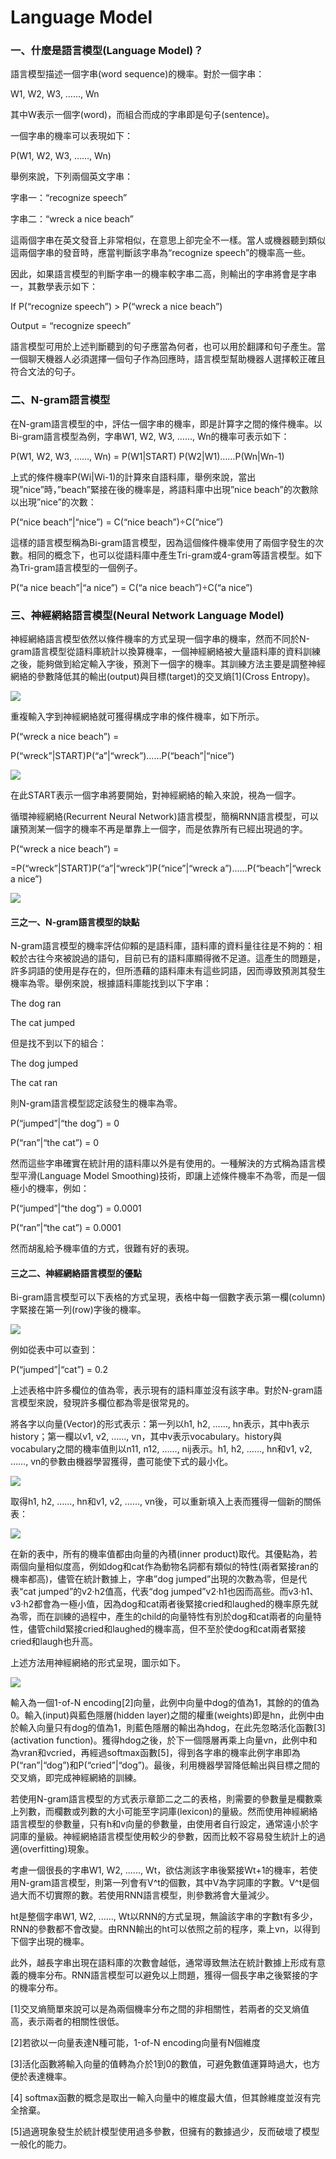 # Language Model

### 一、什麼是語言模型\(Language Model\)？

語言模型描述一個字串\(word sequence\)的機率。對於一個字串：

W1, W2, W3, ……, Wn

其中W表示一個字\(word\)，而組合而成的字串即是句子\(sentence\)。

一個字串的機率可以表現如下：

P\(W1, W2, W3, ……, Wn\)

舉例來說，下列兩個英文字串：

字串一：“recognize speech”

字串二：“wreck a nice beach”

這兩個字串在英文發音上非常相似，在意思上卻完全不一樣。當人或機器聽到類似這兩個字串的發音時，應當判斷該字串為“recognize speech”的機率高一些。

因此，如果語言模型的判斷字串一的機率較字串二高，則輸出的字串將會是字串一，其數學表示如下：

If P\(“recognize speech”\) &gt; P\(“wreck a nice beach”\)

Output = “recognize speech”

語言模型可用於上述判斷聽到的句子應當為何者，也可以用於翻譯和句子產生。當一個聊天機器人必須選擇一個句子作為回應時，語言模型幫助機器人選擇較正確且符合文法的句子。

### 二、N-gram語言模型

在N-gram語言模型的中，評估一個字串的機率，即是計算字之間的條件機率。以Bi-gram語言模型為例，字串W1, W2, W3, ……, Wn的機率可表示如下：

P\(W1, W2, W3, ……, Wn\) = P\(W1\|START\) P\(W2\|W1\)……P\(Wn\|Wn-1\)

上式的條件機率P\(Wi\|Wi-1\)的計算來自語料庫，舉例來說，當出現”nice”時，”beach”緊接在後的機率是，將語料庫中出現”nice beach”的次數除以出現”nice”的次數：

P\(“nice beach”\|“nice”\) = C\(“nice beach”\)÷C\(“nice”\)

這樣的語言模型稱為Bi-gram語言模型，因為這個條件機率使用了兩個字發生的次數。相同的概念下，也可以從語料庫中產生Tri-gram或4-gram等語言模型。如下為Tri-gram語言模型的一個例子。

P\(“a nice beach”\|“a nice”\) = C\(“a nice beach”\)÷C\(“a nice”\)

### 三、神經網絡語言模型\(Neural Network Language Model\)

神經網絡語言模型依然以條件機率的方式呈現一個字串的機率，然而不同於N-gram語言模型從語料庫統計以換算機率，一個神經網絡被大量語料庫的資料訓練之後，能夠做到給定輸入字後，預測下一個字的機率。其訓練方法主要是調整神經網絡的參數降低其的輸出\(output\)與目標\(target\)的交叉熵\[1\]\(Cross Entropy\)。

![](/assets/language_model_1.png)

重複輸入字到神經網絡就可獲得構成字串的條件機率，如下所示。

P\(“wreck a nice beach”\) =

P\(“wreck”\|START\)P\(“a”\|“wreck”\)……P\(“beach”\|“nice”\)

![](/assets/language_model2.png)

在此START表示一個字串將要開始，對神經網絡的輸入來說，視為一個字。

循環神經網絡\(Recurrent Neural Network\)語言模型，簡稱RNN語言模型，可以讓預測某一個字的機率不再是單靠上一個字，而是依靠所有已經出現過的字。

P\(“wreck a nice beach”\) =

=P\(“wreck”\|START\)P\(“a”\|“wreck”\)P\(“nice”\|“wreck a”\)……P\(“beach”\|“wreck a nice”\)

![](/assets/language_model_3.png)

#### 三之一、N-gram語言模型的缺點

N-gram語言模型的機率評估仰賴的是語料庫，語料庫的資料量往往是不夠的：相較於古往今來被說過的語句，目前已有的語料庫顯得微不足道。這產生的問題是，許多詞語的使用是存在的，但所憑藉的語料庫未有這些詞語，因而導致預測其發生機率為零。舉例來說，根據語料庫能找到以下字串：

The dog ran

The cat jumped

但是找不到以下的組合：

The dog jumped

The cat ran

則N-gram語言模型認定該發生的機率為零。

P\(“jumped”\|“the dog”\) = 0

P\(“ran”\|“the cat”\) = 0

然而這些字串確實在統計用的語料庫以外是有使用的。一種解決的方式稱為語言模型平滑\(Language Model Smoothing\)技術，即讓上述條件機率不為零，而是一個極小的機率，例如：

P\(“jumped”\|“the dog”\) = 0.0001

P\(“ran”\|“the cat”\) = 0.0001

然而胡亂給予機率值的方式，很難有好的表現。

#### 三之二、神經網絡語言模型的優點

Bi-gram語言模型可以下表格的方式呈現，表格中每一個數字表示第一欄\(column\)字緊接在第一列\(row\)字後的機率。

![](/assets/language_model_4.png)

例如從表中可以查到：

P\(“jumped”\|“cat”\) = 0.2

上述表格中許多欄位的值為零，表示現有的語料庫並沒有該字串。對於N-gram語言模型來說，發現許多欄位都為零是很常見的。

將各字以向量\(Vector\)的形式表示：第一列以h1, h2, ……, hn表示，其中h表示history；第一欄以v1, v2, ……, vn，其中v表示vocabulary。history與vocabulary之間的機率值則以n11, n12, ……, nij表示。h1, h2, ……, hn和v1, v2, ……, vn的參數由機器學習獲得，盡可能使下式的最小化。

![](/assets/language_model_5.png)

取得h1, h2, ……, hn和v1, v2, ……, vn後，可以重新填入上表而獲得一個新的關係表：

![](/assets/language_model_6.png)

在新的表中，所有的機率值都由向量的內積\(inner product\)取代。其優點為，若兩個向量相似度高，例如dog和cat作為動物名詞都有類似的特性\(兩者緊接ran的機率都高\)，儘管在統計數據上，字串”dog jumped”出現的次數為零，但是代表“cat jumped”的v2·h2值高，代表“dog jumped”v2·h1也因而高些。而v3·h1、v3·h2都會為一極小值，因為dog和cat兩者後緊接cried和laughed的機率原先就為零，而在訓練的過程中，產生的child的向量特性有別於dog和cat兩者的向量特性，儘管child緊接cried和laughed的機率高，但不至於使dog和cat兩者緊接cried和laugh也升高。

上述方法用神經網絡的形式呈現，圖示如下。

![](/assets/language_model_7.png)

輸入為一個1-of-N encoding\[2\]向量，此例中向量中dog的值為1，其餘的的值為0。輸入\(input\)與藍色隱層\(hidden layer\)之間的權重\(weights\)即是hn，此例中由於輸入向量只有dog的值為1，則藍色隱層的輸出為hdog，在此先忽略活化函數\[3\]\(activation function\)。獲得hdog之後，於下一個隱層再乘上向量vn，此例中和為vran和vcried，再經過softmax函數\[5\]，得到各字串的機率此例字串即為P\(“ran”\|“dog”\)和P\(“cried”\|“dog”\)。最後，利用機器學習降低輸出與目標之間的交叉熵，即完成神經網絡的訓練。

若使用N-gram語言模型的方式表示章節二之二的表格，則需要的參數量是欄數乘上列數，而欄數或列數的大小可能至字詞庫\(lexicon\)的量級。然而使用神經網絡語言模型的參數量，只有h和v向量的參數量，由使用者自行設定，通常遠小於字詞庫的量級。神經網絡語言模型使用較少的參數，因而比較不容易發生統計上的過適\(overfitting\)現象。

考慮一個很長的字串W1, W2, ......, Wt，欲估測該字串後緊接Wt+1的機率，若使用N-gram語言模型，則第一列會有V^t的個數，其中V為字詞庫的字數。V^t是個過大而不切實際的數。若使用RNN語言模型，則參數將會大量減少。

ht是整個字串W1, W2, ......, Wt以RNN的方式呈現，無論該字串的字數t有多少，RNN的參數都不會改變。由RNN輸出的ht可以依照之前的程序，乘上vn，以得到下個字出現的機率。

此外，越長字串出現在語料庫的次數會越低，通常導致無法在統計數據上形成有意義的機率分布。RNN語言模型可以避免以上問題，獲得一個長字串之後緊接的字的機率分布。

\[1\]交叉熵簡單來說可以是為兩個機率分布之間的非相關性，若兩者的交叉熵值高，表示兩者的相關性很低。

\[2\]若欲以一向量表達N種可能，1-of-N encoding向量有N個維度

\[3\]活化函數將輸入向量的值轉為介於1到0的數值，可避免數值運算時過大，也方便於表達機率。

\[4\] softmax函數的概念是取出一輸入向量中的維度最大值，但其餘維度並沒有完全捨棄。

\[5\]過適現象發生於統計模型使用過多參數，但擁有的數據過少，反而破壞了模型一般化的能力。

